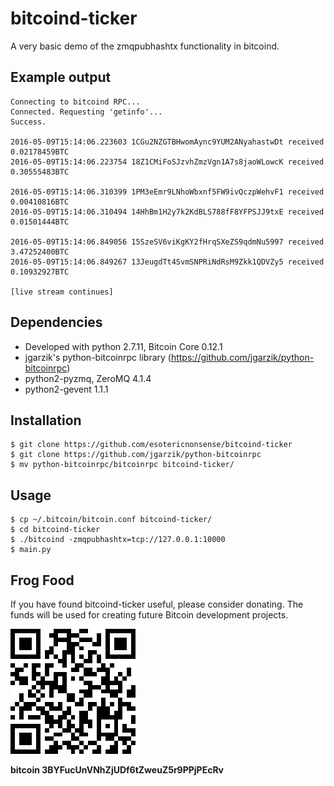# bitcoind-ticker

A very basic demo of the zmqpubhashtx functionality in bitcoind.

## Example output

```
Connecting to bitcoind RPC...
Connected. Requesting 'getinfo'...
Success.

2016-05-09T15:14:06.223603 1CGu2NZGTBHwomAync9YUM2ANyahastwDt received 0.02178459BTC
2016-05-09T15:14:06.223754 18Z1CMiFoSJzvhZmzVgn1A7s8jaoWLowcK received 0.30555483BTC

2016-05-09T15:14:06.310399 1PM3eEmr9LNhoWbxnf5FW9ivQczpWehvF1 received 0.00410816BTC
2016-05-09T15:14:06.310494 14HhBm1H2y7k2KdBLS788fF8YFPSJJ9txE received 0.01501444BTC

2016-05-09T15:14:06.849056 15SzeSV6viKgKY2fHrqSXeZS9qdmNu5997 received 3.47252400BTC
2016-05-09T15:14:06.849267 13JeugdTt4SvmSNPRiNdRsM9Zkk1QDVZy5 received 0.10932927BTC

[live stream continues]
```

## Dependencies

* Developed with python 2.7.11, Bitcoin Core 0.12.1
* jgarzik's python-bitcoinrpc library (https://github.com/jgarzik/python-bitcoinrpc)
* python2-pyzmq, ZeroMQ 4.1.4
* python2-gevent 1.1.1

## Installation

```
$ git clone https://github.com/esotericnonsense/bitcoind-ticker
$ git clone https://github.com/jgarzik/python-bitcoinrpc
$ mv python-bitcoinrpc/bitcoinrpc bitcoind-ticker/
```

## Usage
```
$ cp ~/.bitcoin/bitcoin.conf bitcoind-ticker/
$ cd bitcoind-ticker
$ ./bitcoind -zmqpubhashtx=tcp://127.0.0.1:10000
$ main.py
```

Frog Food
---------

If you have found bitcoind-ticker useful, please consider donating.
The funds will be used for creating future Bitcoin development projects.

![ScreenShot](/screenshots/donation-qr.png)

**bitcoin 3BYFucUnVNhZjUDf6tZweuZ5r9PPjPEcRv**
